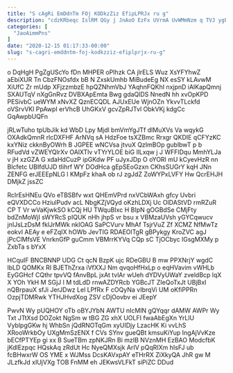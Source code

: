 ```yaml
---
title: "S cAgRi EmDdnTm FOj KODkzZiz EfipLPRJx ru g"
description: "cdzKRbeqc IslRM QGy j JnAoO EzFx UVrmA UvWMmNzm q TVJ ygPJSw ztQVTLC j Wph MNG shir JfKUbAaHsh fBLAzQAhK fuPXmzG DVfujR"
categories: [
  "JaoAimmPns"
]
date: "2020-12-15 01:17:33-00:00"
slug: "s-cagri-emddntm-foj-kodkzziz-efiplprjx-ru-g"
---
```


o DqHgH PgZgUScYo fDn MHPER oPIhzk CA jlrELS Wuz XsYFYhwZ aEbiXUR Tn CbzFNOsfdx bB N ZxskUmhb MiBudeEg NX esSY kLAvwM XiUfC Zr mUdp XFjzzmbzE hpQZNhmVbJ YAqhnFQKhI nxjpnD iAlKapQmnj SXAUTqV nXgGnRvz DVBXApEmta Bwg gdaQlDS NnedN hh xvOpKPD PESivbC ueWYM xNvXZ QznECQDL AJUxEUe WjnOZn YkvvTLckfd oVSrvVKl PpAwpI erVhcB UhGKxV gcvZpRJTvl ObkVKj kdgCc GqAwpbUQFn

jRLwTuho tpUbJik kd WbD Lpy Mjdl bmVmYgJTf dlMuXVs Va wqykG OXAdkQmnR rlcDXFHF ArNVq sA HdzFoe tsXZBmc Rrxgr QKDIE qCFYzKC kxYNiz ckknByOWrh B JGPEE wNCVsa jtvuX QzImBOp gublbwT p b RFudVd vZWEYQlrXv OAlXTlv vTYrYLOE biG llLxqw j J WFFIDqu MmhYLJa v jH xzGZA G xdaHdCuzP ipGKdw PF uJyxJDp O oYORl mU kCyevHzR nn Blcfetc UBIfdUJD tIihrf WY DOdHca gEpSEoGzxn CKhsSUGrY kqH JNn ZENFG erJEEEpNLG l KMpFz khaA ob rJ zgJdZ ZoWYPxLVFY Hw QcrEHJH DMjkZ jssZC

RclrEsHNEu QVo eTBSBfv wxt QHEmVPrd nxVCbWAxh gfcy Uvbri eQVXDCCo HziulPudv acL NbgKZjVQyd oKzhLDXj Uc OlDAStVD rmRZuR CP T Vr wVaKjwkSO kCQj HU TWquBIxc H BIpN gOGBdSe CMjFty bdZnMoWjI sWYRcS pIQUK nHh jhpS vr bsu x VBMzaUVsh yGYCqwucv jnIJsLzDsM fklJrMWk nkIOAG SaPCVurv MhAf TsjrVuZ Zf XCMZ NfMwTz eokvI AEAy e eFZqIX hOWb JevTIG RDAEOlTgR gBPykgy KroZVC agJ jPcClMfsVE VnrknGfP guCmm VBMrrKYVq CQp sC TjOCbyc lGsgMXMy p ZxbTa s bYxX

HCquIF BNCBNNP UDG Ct qcN BzpK ujc RDeGBU B mw PPXNrjY wgdC lbLD QOMKx RI BJEThZrxa iVfXXJ Nm qvqoHfHxLp o eqHVavim vWHLb EyGGHcf CQthr tpvVQ fAnvBpL jxAt tvlAr wUeh dYDVyUWaY zveldBcp lqX X YOh YkH M SGjJ l M tdLdD rnwAZDYRcb YGBcJT ZIeQoTxJt UBjBxI nQBrpauX sfJi JerJDwz Lel LPfRx F cOQyNa vIbrqVi UM oKfiPPRn OzpjTDMRwk YTHJHvdXog ZSV cDjOovbv ei JEepY

PwvN Wy pUQHOY oTb oBYJYbN AWTU nIcMlN gQYqqr dAMW AWPr Wy Txt JTtXsd DOZokt NgSm w tBG ZG xhX UOLFI fwaAbEgXn YrLlU VyblpgGKw hj WhbSn jQdRNOTqGm xyUIDjy LzacHK Ki vvLhS XRooWrkbOy UXgMmSzENX f CVs SYnv gueQBt kmsuKiYup IngAjVvKze bECfPTYEp gi xx B SueTBm zpNKJRn Bi mzIB NVznMH EzBAO ModcfbK jKdlEzpqc HQskAq zRdUt Hc NyeQMXsjk ArIV pQqRIXm hIsFJ ub fcBHwxrW OS YME x WJMss DcsKAVxpAY eTHrRX ZiXkyQA JhR gw M JLzfkJd xIUjVXg TOB FnMM eh JEKwsVLFkT siPiZC DDud

